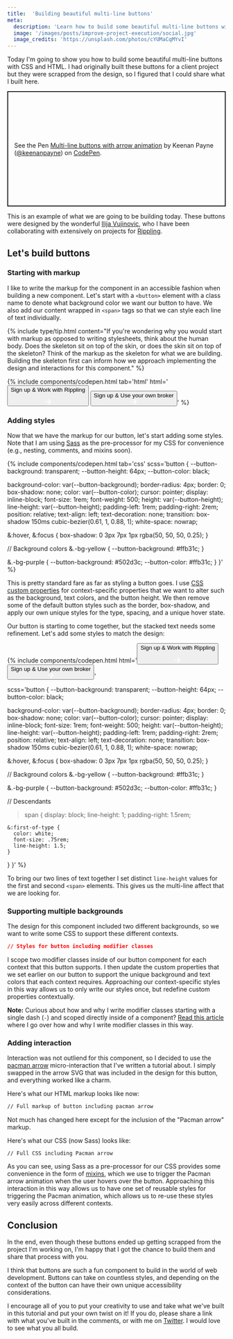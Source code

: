 ```yaml
---
title:  'Building beautiful multi-line buttons'
meta: 
  description: 'Learn how to build some beautiful multi-line buttons with CSS and HTML.'
  image: '/images/posts/improve-project-execution/social.jpg'
  image_credits: 'https://unsplash.com/photos/cYUMaCqMYvI'
---
```


Today I'm going to show you how to build some beautiful multi-line buttons with CSS and HTML. I had originally built these buttons for a client project but they were scrapped from the design, so I figured that I could share what I built here. 

<p class="codepen" data-height="265" data-theme-id="dark" data-default-tab="result" data-user="keenanpayne" data-slug-hash="JjGRqZp" style="height: 265px; box-sizing: border-box; display: flex; align-items: center; justify-content: center; border: 2px solid; margin: 1em 0; padding: 1em;" data-pen-title="Multi-line buttons with arrow animation">
  <span>See the Pen <a href="https://codepen.io/keenanpayne/pen/JjGRqZp">
  Multi-line buttons with arrow animation</a> by Keenan Payne (<a href="https://codepen.io/keenanpayne">@keenanpayne</a>)
  on <a href="https://codepen.io">CodePen</a>.</span>
</p>
<script async src="https://static.codepen.io/assets/embed/ei.js"></script>

This is an example of what we are going to be building today. These buttons were designed by the wonderful [Ilija Vujinovic](https://dribbble.com/ilijav), who I have been collaborating with extensively on projects for [Rippling](/blog/re-architecting-rippling-css).

## Let's build buttons

### Starting with markup
I like to write the markup for the component in an accessible fashion when building a new component. Let's start with a  `<button>` element with a class name to denote what background color we want our button to have. We also add our content wrapped in `<span>` tags so that we can style each line of text individually. 

{% include type/tip.html content="If you're wondering why you would start with markup as opposed to writing stylesheets, think about the human body. Does the skeleton sit on top of the skin, or does the skin sit on top of the skeleton? Think of the markup as the skeleton for what we are building. Building the skeleton first can inform how we approach implementing the design and interactions for this component." %}

{% include components/codepen.html
tab='html'
html='<button class="-bg-yellow">
  <span>Sign up &amp;</span>
  <span>Work with Rippling</span>
  <div>
    <svg width="14" height="14" viewBox="0 0 14 14" fill="none" xmlns="http://www.w3.org/2000/svg">
      <path d="M7.10081 0L5.88245 1.23617L10.7016 6.12576H0V7.87423H10.7016L5.88245 12.7638L7.10081 14L14 7L7.10081 0Z" fill="white"/>
    </svg>
  </div>
</button>

<button class=" -bg-purple">
  <span>Sign up &amp;</span>
  <span>Use your own broker</span>
  <div>
    <svg width="14" height="14" viewBox="0 0 14 14" fill="none" xmlns="http://www.w3.org/2000/svg">
      <path d="M7.10081 0L5.88245 1.23617L10.7016 6.12576H0V7.87423H10.7016L5.88245 12.7638L7.10081 14L14 7L7.10081 0Z" fill="white"/>
    </svg>
  </div>
</button>'
%}

### Adding styles

Now that we have the markup for our button, let's start adding some styles. Note that I am using [Sass](https://sass-lang.com/) as the pre-processor for my CSS for convenience (e.g., nesting, comments, and mixins soon).


{% include components/codepen.html
tab='css'
scss='button {
  --button-background: transparent;
  --button-height: 64px;
  --button-color: black;

  background-color: var(--button-background);
  border-radius: 4px;
  border: 0;
  box-shadow: none;
  color: var(--button-color);
  cursor: pointer;
  display: inline-block;
  font-size: 1rem;
  font-weight: 500;
  height: var(--button-height);
  line-height: var(--button-height);
  padding-left: 1rem;
  padding-right: 2rem;
  position: relative;
  text-align: left;
  text-decoration: none;
  transition: box-shadow 150ms cubic-bezier(0.61, 1, 0.88, 1);
  white-space: nowrap;

  &:hover,
  &:focus {
    box-shadow: 0 3px 7px 1px rgba(50, 50, 50, 0.25);
  }
  
  // Background colors
  &.-bg-yellow {
    --button-background: #ffb31c;
  }

  &.-bg-purple {
    --button-background: #502d3c;
    --button-color: #ffb31c;
  }
}'
%}

This is pretty standard fare as far as styling a button goes. I use [CSS custom properties](https://developer.mozilla.org/en-US/docs/Web/CSS/--*) for context-specific properties that we want to alter such as the background, text colors, and the button height. We then remove some of the default button styles such as the border, box-shadow, and apply our own unique styles for the type, spacing, and a unique hover state. 

Our button is starting to come together, but the stacked text needs some refinement. Let's add some styles to match the design: 

{% include components/codepen.html
html='<button class="-bg-yellow">
  <span>Sign up &amp;</span>
  <span>Work with Rippling</span>
  <div>
    <svg width="14" height="14" viewBox="0 0 14 14" fill="none" xmlns="http://www.w3.org/2000/svg">
      <path d="M7.10081 0L5.88245 1.23617L10.7016 6.12576H0V7.87423H10.7016L5.88245 12.7638L7.10081 14L14 7L7.10081 0Z" fill="white"/>
    </svg>
  </div>
</button>

<button class=" -bg-purple">
  <span>Sign up &amp;</span>
  <span>Use your own broker</span>
  <div>
    <svg width="14" height="14" viewBox="0 0 14 14" fill="none" xmlns="http://www.w3.org/2000/svg">
      <path d="M7.10081 0L5.88245 1.23617L10.7016 6.12576H0V7.87423H10.7016L5.88245 12.7638L7.10081 14L14 7L7.10081 0Z" fill="white"/>
    </svg>
  </div>
</button>'

scss='button {
  --button-background: transparent;
  --button-height: 64px;
  --button-color: black;

  background-color: var(--button-background);
  border-radius: 4px;
  border: 0;
  box-shadow: none;
  color: var(--button-color);
  cursor: pointer;
  display: inline-block;
  font-size: 1rem;
  font-weight: 500;
  height: var(--button-height);
  line-height: var(--button-height);
  padding-left: 1rem;
  padding-right: 2rem;
  position: relative;
  text-align: left;
  text-decoration: none;
  transition: box-shadow 150ms cubic-bezier(0.61, 1, 0.88, 1);
  white-space: nowrap;

  &:hover,
  &:focus {
    box-shadow: 0 3px 7px 1px rgba(50, 50, 50, 0.25);
  }
  
  // Background colors
  &.-bg-yellow {
    --button-background: #ffb31c;
  }

  &.-bg-purple {
    --button-background: #502d3c;
    --button-color: #ffb31c;
  }

  // Descendants
  > span {
    display: block;
    line-height: 1;
    padding-right: 1.5rem;

    &:first-of-type {
      color: white;
      font-size: .75rem;
      line-height: 1.5;
    }
  }
}'
%}

To bring our two lines of text together I set distinct `line-height` values for the first and second `<span>` elements. This gives us the multi-line affect that we are looking for. 

### Supporting multiple backgrounds
The design for this component included two different backgrounds, so we want to write some CSS to support these different contexts. 

```css
// Styles for button including modifier classes
```

I scope two modifier classes inside of our button component for each context that this button supports. I then update the custom properties that we set earlier on our button to support the unique background and text colors that each context requires. Approaching our context-specific styles in this way allows us to only write our styles once, but redefine custom properties contextually. 

**Note:** Curious about how and why I write modifier classes starting with a single dash (`-`) and scoped directly inside of a component? [Read this article]() where I go over how and why I write modifier classes in this way. 

### Adding interaction
Interaction was not outliend for this component, so I decided to use the [pacman arrow]() micro-interaction that I've written a tutorial about. I simply swapped in the arrow SVG that was included in the design for this button, and everything worked like a charm. 

Here's what our HTML markup looks like now: 

```html
// Full markup of button including pacman arrow
```

Not much has changed here except for the inclusion of the "Pacman arrow" markup. 

Here's what our CSS (now Sass) looks like:

```
// Full CSS including Pacman arrow
```
As you can see, using Sass as a pre-processor for our CSS provides some convenience in the form of [mixins](), which we use to trigger the Pacman arrow animation when the user hovers over the button. Approaching this interaction in this way allows us to have one set of reusable styles for triggering the Pacman animation, which allows us to re-use these styles very easily across different contexts.

## Conclusion
In the end, even though these buttons ended up getting scrapped from the project I'm working on, I'm happy that I got the chance to build them and share that process with you. 

I think that buttons are such a fun component to build in the world of web development. Buttons can take on countless styles, and depending on the context of the button can have their own unique accessibility considerations. 

I encourage all of you to put your creativity to use and take what we've built in this tutorial and put your own twist on it! If you do, please share a link with what you've built in the comments, or with me on [Twitter](https://twitter.com/KeenanPayne_). I would love to see what you all build. 